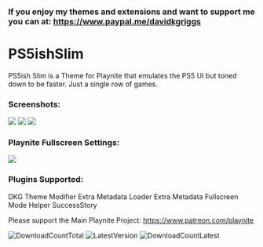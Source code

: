 
### If you enjoy my themes and extensions and want to support me you can at: https://www.paypal.me/davidkgriggs

# PS5ishSlim
PS5ish Slim is a Theme for Playnite that emulates the PS5 UI but toned down to be faster. Just a single row of games.

### Screenshots:
![](https://raw.githubusercontent.com/davidkgriggs/PS5ishSlim/main/Media/screenshot_01.jpg)
![](https://raw.githubusercontent.com/davidkgriggs/PS5ishSlim/main/Media/screenshot_02.jpg)
![](https://raw.githubusercontent.com/davidkgriggs/PS5ishSlim/main/Media/screenshot_03.jpg)

### Playnite Fullscreen Settings:
![](https://raw.githubusercontent.com/davidkgriggs/PS5ishSlim/main/Media/screenshot_04.jpg)

### Plugins Supported:
DKG Theme Modifier
Extra Metadata Loader
Extra Metadata Fullscreen Mode Helper
SuccessStory

Please support the Main Playnite Project: https://www.patreon.com/playnite

![DownloadCountTotal](https://img.shields.io/github/downloads/davidkgriggs/PS5ishSlim/total?label=total%20downloads&style=for-the-badge)
![LatestVersion](https://img.shields.io/github/v/tag/davidkgriggs/PS5ishSlim?label=Latest%20version&style=for-the-badge)
![DownloadCountLatest](https://img.shields.io/github/downloads/davidkgriggs/PS5ishSlim/latest/total?style=for-the-badge)
